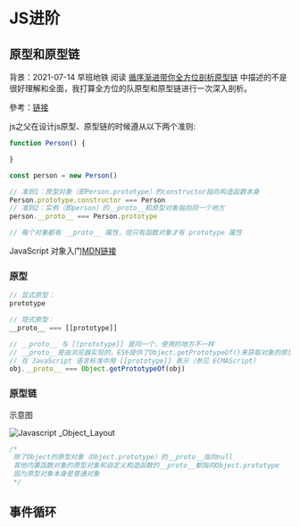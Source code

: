 # JS进阶

## 原型和原型链

背景：2021-07-14 早班地铁 阅读 [循序渐进带你全方位剖析原型链](https://juejin.cn/post/6984322390322839559) 中描述的不是很好理解和全面，我打算全方位的队原型和原型链进行一次深入剖析。

參考：[链接](https://juejin.cn/post/6844903989088092174)

js之父在设计js原型、原型链的时候遵从以下两个准则:

```javascript
function Person() {

}

const person = new Person()

// 准则1：原型对象（即Person.prototype）的constructor指向构造函数本身
Person.prototype.constructor === Person
// 准则2：实例（即person）的__proto__和原型对象指向同一个地方
person.__proto__ === Person.prototype

// 每个对象都有 __proto__ 属性，但只有函数对象才有 prototype 属性

```

JavaScript 对象入门[MDN链接](https://developer.mozilla.org/zh-CN/docs/Learn/JavaScript/Objects)

### 原型

```js
// 显式原型：  
prototype

// 隐式原型：
__proto__ === [[prototype]]

// __proto__ 与 [[prototype]] 是同一个，使用的地方不一样
// __proto__是由浏览器实现的，ES6提供了Object.getPrototypeOf()来获取对象的原型
// 在 JavaScript 语言标准中用 [[prototype]] 表示（参见 ECMAScript）
obj.__proto__ === Object.getPrototypeOf(obj)

```

### 原型链

示意图

![Javascript _Object_Layout](/images/js/Javascript%20_Object_Layout.png)

```js
/*
 除了Object的原型对象（Object.prototype）的__proto__指向null
 其他内置函数对象的原型对象和自定义构造函数的__proto__都指向Object.prototype
 因为原型对象本身是普通对象
 */
```

## 事件循环
